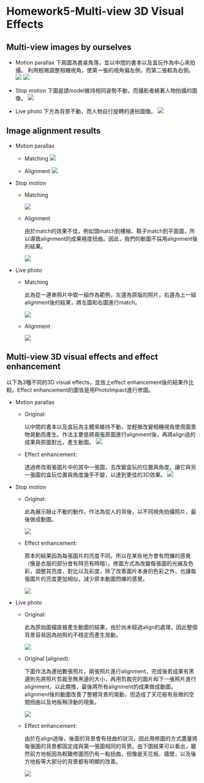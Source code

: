 # Homework5-Multi-view 3D Visual Effects

## Multi-view images by ourselves
- Motion parallax
下兩圖為書桌角落，並以中間的書本以及盒玩作為中心來拍攝。
利用輕微調整相機視角，使第一張的視角偏左側，而第二張較為右側。
![](https://i.imgur.com/TGOa4Tw.jpg)
![](https://i.imgur.com/BLKZEB5.jpg)

- Stop motion
下圖是請model維持相同姿勢不動，而攝影者繞著人物拍攝的圖像。
![](https://i.imgur.com/AJexvsL.jpg)

- Live photo
下方為背景不動，而人物自行旋轉的連拍圖像。
![](https://i.imgur.com/14scj0s.jpg)

## Image alignment results
- Motion parallax
    - Matching
    ![](https://i.imgur.com/X3BwXRw.jpg)
    
    - Alignment
    ![](https://i.imgur.com/TtlrrHz.jpg)
    
- Stop motion
    - Matching
    
      ![](https://i.imgur.com/BSI1XAZ.jpg)
    
    - Alignment
    
      由於match的效果不佳，例如頭match到樓梯、鞋子match到平面圖，所以導致alignment的成果極度扭曲。因此，我們的動圖不採用alignment後的結果。 
    
      ![](https://i.imgur.com/1s0k92H.jpg)

- Live photo
    - Matching 
    
      此為從一連串照片中取一組作為範例，左邊為原版的照片，右邊為上一組alignment後的結果，將左圖和右圖進行match。
    
      ![](https://i.imgur.com/02z5whA.jpg)
    
    - Alignment
    
      ![](https://i.imgur.com/5rECoi9.jpg)


## Multi-view 3D visual effects and effect enhancement
以下為3種不同的3D visual effects，並放上effect enhancement後的結果作比較。Effect enhancement的圖皆是用PhotoImpact進行修圖。
- Motion parallax
    - Original:
    
      以中間的書本以及盒玩為主體來維持不動，並輕微改變相機視角使周圍景物晃動而產生。作法主要是將兩張原圖進行alignment後，再將align過的成果與原圖對比，產生動圖。
      ![](https://i.imgur.com/fUORS4I.gif)
    
    - Effect enhancement:
    
      透過修改兩張圖片中的其中一張圖，去改變盒玩的位置與角度，讓它與另一張圖的盒玩位置與角度幾乎不變，以達到更佳的3D效果。
      ![](https://i.imgur.com/yhutiek.gif)
    
- Stop motion
    - Original:
    
      此為展示靜止不動的動作。作法為從人的背後，以不同視角拍攝照片，最後做成動圖。
    
      ![](https://i.imgur.com/CN2UbdE.gif)
    
    - Effect enhancement:
    
      原本的結果因為每張圖片的亮度不同，所以在某些地方會有閃爍的感覺（像是衣服的部分會有時亮有時暗）。修圖方式為改變每張圖的光線及色彩，調整其亮度、對比以及彩度，除了改善圖片本身的色彩之外，也讓每張圖片的亮度更加相似，減少原本動圖閃爍的感覺。
   
      ![](https://i.imgur.com/fkjCqQU.gif)
    
- Live photo
    - Original:
    
      此為原始圖檔直接產生動圖的結果，由於尚未經過align的處理，因此整個背景容易因為拍照的不穩定而產生晃動。
    
      ![](https://i.imgur.com/CvTzGWK.gif)
    
    - Original (aligned):
    
      下圖作法為連拍數張照片，兩張照片進行alignment，完成後若成果有黑邊則先將照片剪裁至無黑邊的大小，再用剪裁完的圖片和下一張照片進行alignment，以此類推，最後將所有alignment的成果做成動圖。alignment後的動圖改善了整體背景的晃動，但造成了天花板有些微的空間扭曲以及地板稍浮動的現象。
    
      ![](https://i.imgur.com/4Wmf5bA.gif)
    
    - Effect enhancement:
    
      由於在align過後，後面的背景會有扭曲的狀況，因此用修圖的方式盡量將每張圖的背景都固定成與第一張圖相同的背景。由下圖結果可以看出，雖然前方地板因為較難修圖而仍有一點扭曲，但像是天花板、牆壁，以及後方地板等大部分的背景都有明顯的改善。
    
      ![](https://i.imgur.com/E1sfvYj.gif)
    
